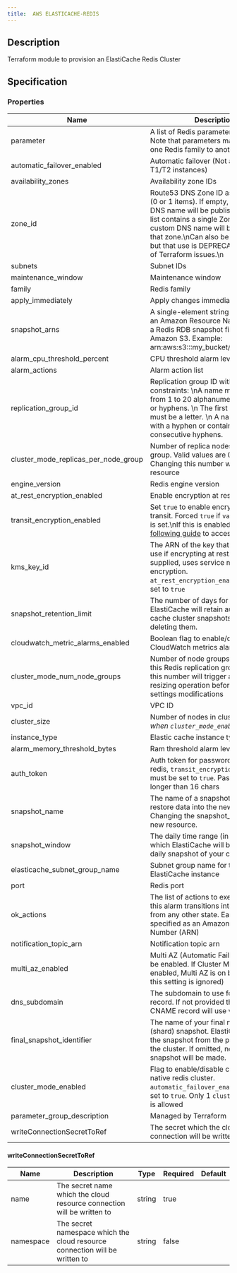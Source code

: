 ```yaml
---
title:  AWS ELASTICACHE-REDIS
---
```


## Description

Terraform module to provision an ElastiCache Redis Cluster

## Specification


### Properties

 Name | Description | Type | Required | Default 
 ------------ | ------------- | ------------- | ------------- | ------------- 
 parameter | A list of Redis parameters to apply. Note that parameters may differ from one Redis family to another | list(object({\n    name  = string\n    value = string\n  })) | false |  
 automatic_failover_enabled | Automatic failover (Not available for T1/T2 instances) | bool | false |  
 availability_zones | Availability zone IDs | list(string) | false |  
 zone_id | Route53 DNS Zone ID as list of string (0 or 1 items). If empty, no custom DNS name will be published.\nIf the list contains a single Zone ID, a custom DNS name will be pulished in that zone.\nCan also be a plain string, but that use is DEPRECATED because of Terraform issues.\n | any | false |  
 subnets | Subnet IDs | list(string) | false |  
 maintenance_window | Maintenance window | string | false |  
 family | Redis family | string | false |  
 apply_immediately | Apply changes immediately | bool | false |  
 snapshot_arns | A single-element string list containing an Amazon Resource Name (ARN) of a Redis RDB snapshot file stored in Amazon S3. Example: arn:aws:s3:::my_bucket/snapshot1.rdb | list(string) | false |  
 alarm_cpu_threshold_percent | CPU threshold alarm level | number | false |  
 alarm_actions | Alarm action list | list(string) | false |  
 replication_group_id | Replication group ID with the following constraints: \nA name must contain from 1 to 20 alphanumeric characters or hyphens. \n The first character must be a letter. \n A name cannot end with a hyphen or contain two consecutive hyphens. | string | false |  
 cluster_mode_replicas_per_node_group | Number of replica nodes in each node group. Valid values are 0 to 5. Changing this number will force a new resource | number | false |  
 engine_version | Redis engine version | string | false |  
 at_rest_encryption_enabled | Enable encryption at rest | bool | false |  
 transit_encryption_enabled | Set `true` to enable encryption in transit. Forced `true` if `var.auth_token` is set.\nIf this is enabled, use the [following guide](https://docs.aws.amazon.com/AmazonElastiCache/latest/red-ug/in-transit-encryption.html#connect-tls) to access redis.\n | bool | false |  
 kms_key_id | The ARN of the key that you wish to use if encrypting at rest. If not supplied, uses service managed encryption. `at_rest_encryption_enabled` must be set to `true` | string | false |  
 snapshot_retention_limit | The number of days for which ElastiCache will retain automatic cache cluster snapshots before deleting them. | number | false |  
 cloudwatch_metric_alarms_enabled | Boolean flag to enable/disable CloudWatch metrics alarms | bool | false |  
 cluster_mode_num_node_groups | Number of node groups (shards) for this Redis replication group. Changing this number will trigger an online resizing operation before other settings modifications | number | false |  
 vpc_id | VPC ID | string | true |  
 cluster_size | Number of nodes in cluster. *Ignored when `cluster_mode_enabled` == `true`* | number | false |  
 instance_type | Elastic cache instance type | string | false |  
 alarm_memory_threshold_bytes | Ram threshold alarm level | number | false |  
 auth_token | Auth token for password protecting redis, `transit_encryption_enabled` must be set to `true`. Password must be longer than 16 chars | string | false |  
 snapshot_name | The name of a snapshot from which to restore data into the new node group. Changing the snapshot_name forces a new resource. | string | false |  
 snapshot_window | The daily time range (in UTC) during which ElastiCache will begin taking a daily snapshot of your cache cluster. | string | false |  
 elasticache_subnet_group_name | Subnet group name for the ElastiCache instance | string | false |  
 port | Redis port | number | false |  
 ok_actions | The list of actions to execute when this alarm transitions into an OK state from any other state. Each action is specified as an Amazon Resource Number (ARN) | list(string) | false |  
 notification_topic_arn | Notification topic arn | string | false |  
 multi_az_enabled | Multi AZ (Automatic Failover must also be enabled.  If Cluster Mode is enabled, Multi AZ is on by default, and this setting is ignored) | bool | false |  
 dns_subdomain | The subdomain to use for the CNAME record. If not provided then the CNAME record will use var.name. | string | false |  
 final_snapshot_identifier | The name of your final node group (shard) snapshot. ElastiCache creates the snapshot from the primary node in the cluster. If omitted, no final snapshot will be made. | string | false |  
 cluster_mode_enabled | Flag to enable/disable creation of a native redis cluster. `automatic_failover_enabled` must be set to `true`. Only 1 `cluster_mode` block is allowed | bool | false |  
 parameter_group_description | Managed by Terraform | string | false |  
 writeConnectionSecretToRef | The secret which the cloud resource connection will be written to | [writeConnectionSecretToRef](#writeConnectionSecretToRef) | false |  


#### writeConnectionSecretToRef

 Name | Description | Type | Required | Default 
 ------------ | ------------- | ------------- | ------------- | ------------- 
 name | The secret name which the cloud resource connection will be written to | string | true |  
 namespace | The secret namespace which the cloud resource connection will be written to | string | false |  
